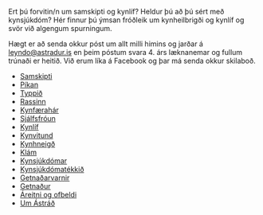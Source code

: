 Ert þú forvitin/n um samskipti og kynlíf? Heldur þú að þú sért með kynsjúkdóm? Hér finnur þú ýmsan fróðleik um kynheilbrigði og kynlíf og svör við algengum spurningum.

Hægt er að senda okkur póst um allt milli himins og jarðar á [leyndo@astradur.is](mailto:leyndo@astradur.is) en þeim póstum svara 4. árs læknanemar og fullum trúnaði er heitið. Við erum líka á Facebook og þar má senda okkur skilaboð.

<div id="hlekkir">

  - [Samskipti](02_samskipti.md)
  - [Píkan](03_pikan.md)
  - [Typpið](04_typpid.md)
  - [Rassinn](05_rassinn.md)
  - [Kynfærahár](06_kynfaerahar.md)
  - [Sjálfsfróun](07_sjalfsfroun.md)
  - [Kynlíf](08_kynlif.md)
  - [Kynvitund](09_kynvitund.md)
  - [Kynhneigð](10_kynhneigd.md)
  - [Klám](11_klam.md)
  - [Kynsjúkdómar](12_kynsjukdomar.md)
  - [Kynsjúkdómatékkið](13_kynsjukdomatekk.md)
  - [Getnaðarvarnir](14_getnadarvarnir.md)
  - [Getnaður](15_getnadur.md)
  - [Áreitni og ofbeldi](16_areitni.md)
  - [Um Ástráð](um.md)

</div>
